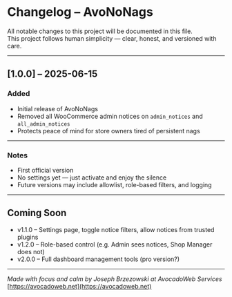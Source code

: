 # Changelog – AvoNoNags

All notable changes to this project will be documented in this file.  
This project follows human simplicity — clear, honest, and versioned with care.

---

## [1.0.0] – 2025-06-15

### Added
- Initial release of AvoNoNags
- Removed all WooCommerce admin notices on `admin_notices` and `all_admin_notices`
- Protects peace of mind for store owners tired of persistent nags

---

### Notes
- First official version
- No settings yet — just activate and enjoy the silence
- Future versions may include allowlist, role-based filters, and logging

---

## Coming Soon

- v1.1.0 – Settings page, toggle notice filters, allow notices from trusted plugins
- v1.2.0 – Role-based control (e.g. Admin sees notices, Shop Manager does not)
- v2.0.0 – Full dashboard management tools (pro version?)

---

*Made with focus and calm by Joseph Brzezowski at AvocadoWeb Services*  
[https://avocadoweb.net](https://avocadoweb.net)
